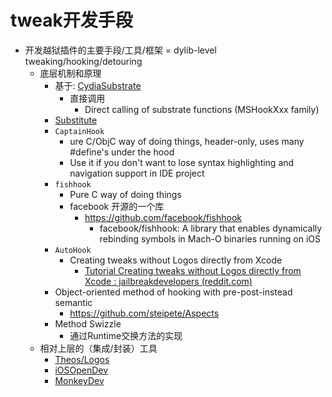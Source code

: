 # tweak开发手段

* 开发越狱插件的主要手段/工具/框架 = dylib-level tweaking/hooking/detouring
  * 底层机制和原理
    * 基于: [CydiaSubstrate](../../jb_tweak_basic/tweak_dev_method/cydiasubstrate.md)
      * 直接调用
        * Direct calling of substrate functions (MSHookXxx family)
    * [Substitute](../../jb_tweak_basic/tweak_dev_method/substitute.md)
    * `CaptainHook`
      * ure C/ObjC way of doing things, header-only, uses many #define's under the hood
      * Use it if you don't want to lose syntax highlighting and navigation support in IDE project
    * `fishhook`
      * Pure C way of doing things
      * facebook 开源的一个库
        * https://github.com/facebook/fishhook
          * facebook/fishhook: A library that enables dynamically rebinding symbols in Mach-O binaries running on iOS
    * `AutoHook`
      * Creating tweaks without Logos directly from Xcode
        * [Tutorial Creating tweaks without Logos directly from Xcode : jailbreakdevelopers (reddit.com)](https://www.reddit.com/r/jailbreakdevelopers/comments/8xb9b6/tutorial_creating_tweaks_without_logos_directly/)
    * Object-oriented method of hooking with pre-post-instead semantic
      * https://github.com/steipete/Aspects
    * Method Swizzle
      * 通过Runtime交换方法的实现
  * 相对上层的（集成/封装）工具
    * [Theos/Logos](../../tweak_dev/theos_logos/README.md)
    * [iOSOpenDev](../../tweak_dev/iosopendev.md)
    * [MonkeyDev](../../tweak_dev/monkeydev.md)

